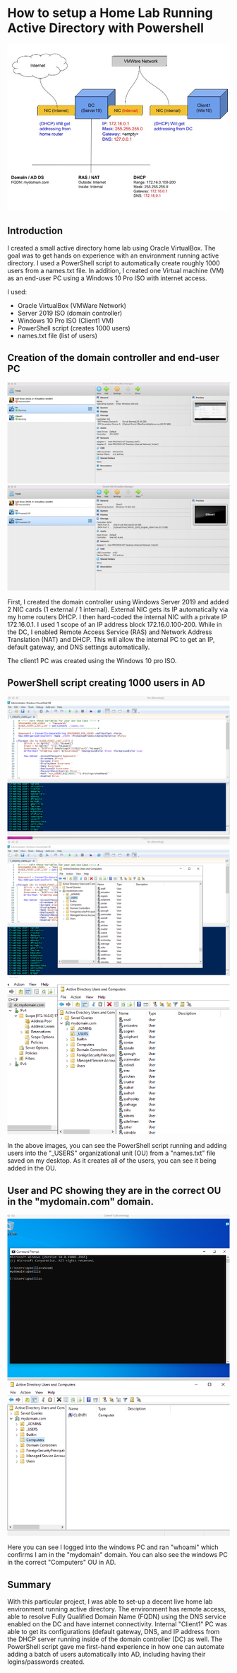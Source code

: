 # How to setup a Home Lab Running Active Directory with Powershell
![Home Lab](https://github.com/alfonsonyc2005/Active_DirectoryLab/blob/main/ADtopology.jpg?raw=true)

## Introduction

I created a small active directory home lab using Oracle VirtualBox.  The goal was to get hands on experience with an environment running active directory.  I used a PowerShell script to automatically create roughly 1000 users from a names.txt file. In addition, I created one Virtual machine (VM) as an end-user PC using a Windows 10 Pro ISO with internet access.  

I used:

- Oracle VirtualBox (VMWare Network)
- Server 2019 ISO (domain controller)
- Windows 10 Pro ISO (Client1 VM)
- PowerShell script (creates 1000 users)
- names.txt file (list of users)


## Creation of the domain controller and end-user PC


![DC](https://github.com/alfonsonyc2005/Active_DirectoryLab/blob/main/VMManager.png?raw=true)
![PC](https://github.com/alfonsonyc2005/Active_DirectoryLab/blob/main/Screen%20Shot%202024-01-24%20at%202.03.43%20PM.png?raw=true)

First, I created the domain controller using Windows Server 2019 and added 2 NIC cards (1 external / 1 internal).  External NIC gets its IP automatically via my home routers DHCP. I then hard-coded the internal NIC with a private IP 172.16.0.1.  I used 1 scope of an IP address block 172.16.0.100-200.  While in the DC, I enabled Remote Access Service (RAS) and Network Address Translation (NAT) and DHCP.  This will allow the internal PC to get an IP, default gateway, and DNS settings automatically.  

The client1 PC was created using the Windows 10 pro ISO.


## PowerShell script creating 1000 users in AD


![PowerShell creating users](https://github.com/alfonsonyc2005/Active_DirectoryLab/blob/main/PScreating.png?raw=true)<br>
![PowerShell running / updating AD](https://github.com/alfonsonyc2005/Active_DirectoryLab/blob/main/powershellrunnin.png?raw=true)<br>
![Users in AD / user's OU](https://github.com/alfonsonyc2005/Active_DirectoryLab/blob/main/UsersAD.png?raw=true)<br>

In the above images, you can see the PowerShell script running and adding users into the "_USERS" organizational unit (OU) from a "names.txt" file saved on my desktop.  As it creates all of the users, you can see it being added in the OU.



## User and PC showing they are in the correct OU in the "mydomain.com" domain.



![user in domain](https://github.com/alfonsonyc2005/Active_DirectoryLab/blob/main/userDomain.png?raw=true)
![pc in the computer OU](https://github.com/alfonsonyc2005/Active_DirectoryLab/blob/main/PCinDomain.png?raw=true)

Here you can see I logged into the windows PC and ran "whoami" which confirms I am in the "mydomain" domain.  You can also see the windows PC in the correct "Computers" OU in AD.




## Summary

With this particular project, I was able to set-up a decent live home lab environment running active directory.  The environment has remote access, able to resolve Fully Qualified Domain Name (FQDN) using the DNS service enabled on the DC and have internet connectivity.  Internal "Client1" PC was able to get its configurations (default gateway, DNS, and IP address from the DHCP server running inside of the domain controller (DC) as well.  The PowerShell script gave me first-hand experience in how one can automate adding a batch of users automatically into AD, including having their logins/passwords created.
